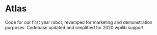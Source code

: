 # Atlas
Code for our first year robot, revamped for marketing and demonstration purposes.
Codebase updated and simplified for 2020 wpilib support